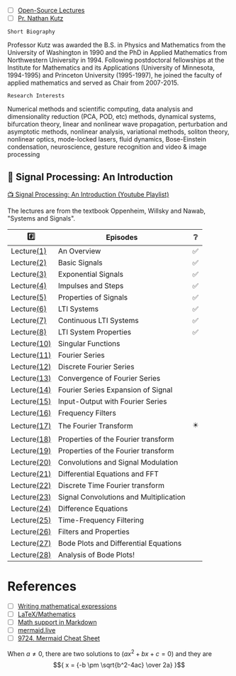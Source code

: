 
- [ ] [Open-Source Lectures](http://faculty.washington.edu/kutz/page5/page23)
- [ ] [Pr. Nathan Kutz](http://faculty.washington.edu/kutz/page4)

`Short Biography`

Professor Kutz was awarded the B.S. in Physics and Mathematics from the University of Washington in 1990 and the PhD in Applied Mathematics from Northwestern University in 1994. Following postdoctoral fellowships at the Institute for Mathematics and its Applications (University of Minnesota, 1994-1995) and Princeton University (1995-1997), he joined the faculty of applied mathematics and served as Chair from 2007-2015.

`Research Interests`

Numerical methods and scientific computing, data analysis and dimensionality reduction (PCA, POD, etc) methods, dynamical systems, bifurcation theory, linear and nonlinear wave propagation, perturbation and asymptotic methods, nonlinear analysis, variational methods, soliton theory, nonlinear optics, mode-locked lasers, fluid dynamics, Bose-Einstein condensation, neuroscience, gesture recognition and video & image processing



## :round_pushpin: Signal Processing: An Introduction

[:tv: Signal Processing: An Introduction (Youtube Playlist)](https://www.youtube.com/playlist?list=PL6Vi_EcJpt8E96_JTKoOKY3HYWVGjf6b4) 

The lectures are from the textbook Oppenheim, Willsky and Nawab, "Systems and Signals".

|  :hash:            |  Episodes                              | :grey_question:    |
|--------------------|----------------------------------------|--------------------|
| Lecture[(1)](1)    | An Overview                            | :white_check_mark: | 
| Lecture[(2)](2)    | Basic Signals                          | :white_check_mark: | 
| Lecture[(3)](3)    | Exponential Signals                    | :white_check_mark: | 
| Lecture[(4)](4)    | Impulses and Steps                     | :white_check_mark: | 
| Lecture[(5)](5)    | Properties of Signals                  | :white_check_mark: | 
| Lecture[(6)](6)    | LTI Systems                            | :white_check_mark: | 
| Lecture[(7)](7)    | Continuous LTI Systems                 | :white_check_mark: | 
| Lecture[(8)](8)    | LTI System Properties                  | :white_check_mark: | 
| Lecture[(10)](10)  | Singular Functions                     |
| Lecture[(11)](11)  | Fourier Series                         |
| Lecture[(12)](12)  | Discrete Fourier Series                |
| Lecture[(13)](13)  | Convergence of Fourier Series          |
| Lecture[(14)](14)  | Fourier Series Expansion of Signal     |
| Lecture[(15)](15)  | Input-Output with Fourier Series       |
| Lecture[(16)](16)  | Frequency Filters                      |
| Lecture[(17)](17)  | The Fourier Transform                  | :eight_pointed_black_star: | 
| Lecture[(18)](18)  | Properties of the Fourier transform    |
| Lecture[(19)](19)  | Properties of the Fourier transform    |
| Lecture[(20)](20)  | Convolutions and Signal Modulation     |
| Lecture[(21)](21)  | Differential Equations and FFT         |
| Lecture[(22)](22)  | Discrete Time Fourier transform        |
| Lecture[(23)](23)  | Signal Convolutions and Multiplication |
| Lecture[(24)](24)  | Difference Equations                   |
| Lecture[(25)](25)  | Time-Frequency Filtering               |
| Lecture[(26)](26)  | Filters and Properties                 |
| Lecture[(27)](27)  | Bode Plots and Differential Equations  |
| Lecture[(28)](28)  | Analysis of Bode Plots!                |


# References

- [ ] [Writing mathematical expressions](https://docs.github.com/en/get-started/writing-on-github/working-with-advanced-formatting/writing-mathematical-expressions)
- [ ] [LaTeX/Mathematics](https://en.wikibooks.org/wiki/LaTeX/Mathematics)
- [ ] [Math support in Markdown](https://github.blog/2022-05-19-math-support-in-markdown/)
- [ ] [mermaid.live](https://mermaid.live/)
- [ ] [9724. Mermaid Cheat Sheet](https://jojozhuang.github.io/tutorial/mermaid-cheat-sheet/)

When $a \ne 0$, there are two solutions to $(ax^2 + bx + c = 0)$ and they are 
$${ x = {-b \pm \sqrt{b^2-4ac} \over 2a} }$$





